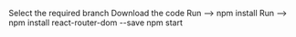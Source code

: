 Select the required branch
Download the code
Run --> npm install
Run --> npm install react-router-dom --save
npm start
